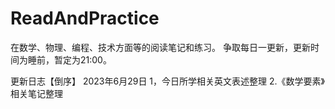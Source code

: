 # ReadAndPractice
在数学、物理、编程、技术方面等的阅读笔记和练习。
争取每日一更新，更新时间为睡前，暂定为21:00。

更新日志【倒序】
2023年6月29日
1，今日所学相关英文表述整理
2.《数学要素》相关笔记整理
